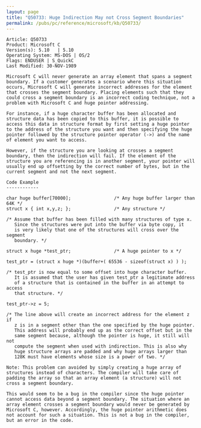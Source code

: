 ```yaml
---
layout: page
title: "Q50733: Huge Indirection May not Cross Segment Boundaries"
permalink: /pubs/pc/reference/microsoft/kb/Q50733/
---
```


	Article: Q50733
	Product: Microsoft C
	Version(s): 5.10   | 5.10
	Operating System: MS-DOS | OS/2
	Flags: ENDUSER | S_QuickC
	Last Modified: 30-NOV-1989
	
	Microsoft C will never generate an array element that spans a segment
	boundary. If a customer generates a scenario where this situation
	occurs, Microsoft C will generate incorrect addresses for the element
	that crosses the segment boundary. Placing elements such that they
	could cross a segment boundary is an incorrect coding technique, not a
	problem with Microsoft C and huge pointer addressing.
	
	For instance, if a huge character buffer has been allocated and
	structure data has been copied to this buffer, it is possible to
	access this data in structure format by first setting a huge pointer
	to the address of the structure you want and then specifying the huge
	pointer followed by the structure pointer operator (->) and the name
	of element you want to access.
	
	However, if the structure you are looking at crosses a segment
	boundary, then the indirection will fail. If the element of the
	structure you are referencing is in another segment, your pointer will
	usually end up offsetting by the correct number of bytes, but in the
	current segment and not the next segment.
	
	Code Example
	------------
	
	char huge buffer[70000];                /* Any huge buffer larger than 64K */
	struct x { int x,y,z; };                /* Any structure */
	
	/* Assume that buffer has been filled with many structures of type x.
	   Since the structures were put into the buffer via byte copy, it
	   is very likely that one of the structures will cross over the segment
	   boundary. */
	
	struct x huge *test_ptr;                /* A huge pointer to x */
	
	test_ptr = (struct x huge *)(buffer+( 65536 - sizeof(struct x) ) );
	
	/* test_ptr is now equal to some offset into huge character buffer.
	   It is assumed that the user has given test_ptr a legitimate address
	   of a structure that is contained in the buffer in an attempt to access
	   that structure. */
	
	test_ptr->z = 5;
	
	/* The line above will create an incorrect address for the element z if
	   z is in a segment other than the one specified by the huge pointer.
	   This address will probably end up as the correct offset but in the
	   same segment because, although the pointer is huge, it still will not
	   compute the segment when used with indirection. This is also why
	   huge structure arrays are padded and why huge arrays larger than
	   128K must have elements whose size is a power of two. */
	
	Note: This problem can avoided by simply creating a huge array of
	structures instead of characters. The compiler will take care of
	padding the array so that an array element (a structure) will not
	cross a segment boundary.
	
	This would seem to be a bug in the compiler since the huge pointer
	cannot access data beyond a segment boundary. The situation where an
	array element crosses a segment boundary would never be generated by
	Microsoft C, however. Accordingly, the huge pointer arithmetic does
	not account for such a situation. This is not a bug in the compiler,
	but an error in the code.
